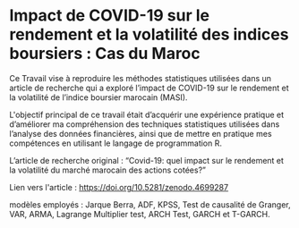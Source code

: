 # Impact de COVID-19 sur le rendement et la volatilité des indices boursiers : Cas du Maroc

Ce Travail vise à reproduire les méthodes statistiques utilisées dans un article de recherche qui a exploré l’impact de COVID-19 sur le rendement et la volatilité de l’indice boursier marocain (MASI).

L'objectif principal de ce travail était d’acquérir une expérience pratique et d’améliorer ma compréhension des techniques statistiques utilisées dans l’analyse des données financières, ainsi que de mettre en pratique mes compétences en utilisant le langage de programmation R.

L’article de recherche original : “Covid-19: quel impact sur le rendement et la volatilité du marché marocain des actions cotées?”

Lien vers l'article : https://doi.org/10.5281/zenodo.4699287

modèles employés : Jarque Berra, ADF, KPSS, Test de causalité de Granger, VAR, ARMA, Lagrange Multiplier test, ARCH Test, GARCH et T-GARCH.
